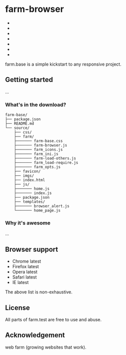 # farm-browser

*
*
*
*
*
*
*


farm.base is a simple kickstart to any responsive project.


## Getting started

...


### What's in the download?

```
farm-base/
├── package.json
├── README.md
└── source/
    ├── css/
    ├── farm/
    ├─────── farm-base.css
    ├─────── farm-browser.js
    ├─────── farm_icons.js
    ├─────── farm_ini.js
    ├─────── farm-load-others.js
    ├─────── farm_load-require.js
    ├─────── farm_opts.js
    ├── favicon/
    ├── imgs/
    ├── index.html
    ├── js/
    ├─────── home.js
    ├─────── index.js
    ├── package.json
    ├── templates/
    ├─────── browser_alert.js
    └─────── home_page.js

```

### Why it's awesome

...


## Browser support

- Chrome latest
- Firefox latest
- Opera latest
- Safari latest
- IE latest

The above list is non-exhaustive.


## License

All parts of farm.test are free to use and abuse.





## Acknowledgement

web farm (growing websites that work).
